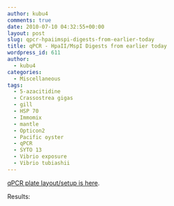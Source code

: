 ```yaml
---
author: kubu4
comments: true
date: 2010-07-10 04:32:55+00:00
layout: post
slug: qpcr-hpaiimspi-digests-from-earlier-today
title: qPCR - HpaII/MspI Digests from earlier today
wordpress_id: 611
author:
  - kubu4
categories:
  - Miscellaneous
tags:
  - 5-azacitidine
  - Crassostrea gigas
  - gill
  - HSP 70
  - Immomix
  - mantle
  - Opticon2
  - Pacific oyster
  - qPCR
  - SYTO 13
  - Vibrio exposure
  - Vibrio tubiashii
---
```


[qPCR plate layout/setup is here](http://eagle.fish.washington.edu/Arabidopsis/Notebook%20Workup%20Files/20100709-01.jpg).

Results:
